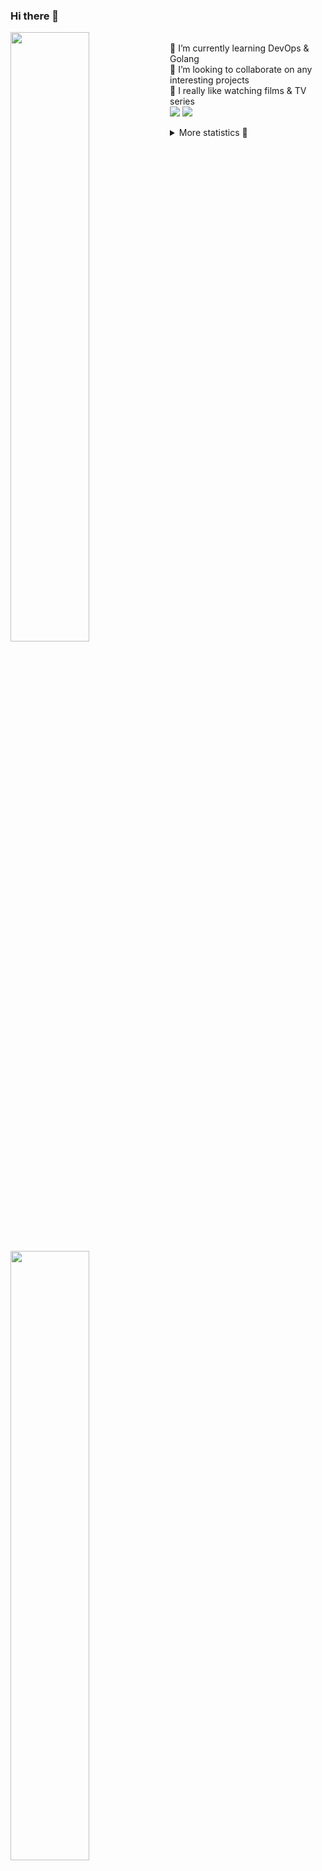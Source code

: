 ### Hi there 👋


[<img align="left" width="50%" src="https://github-readme-stats.vercel.app/api?username=rufusnufus&hide=issues&show_icons=true&count_private=true&theme=transparent&title_color=FF6F40&text_color=FBF9F8&icon_color=F48242&hide_border=true&hide_title=true#gh-dark-mode-only">](https://metrics.lecoq.io/rufusnufus#gh-dark-mode-only)
[<img align="left" width="50%" src="https://github-readme-stats.vercel.app/api?username=rufusnufus&hide=issues&show_icons=true&count_private=true&theme=transparent&title_color=FF6533&text_color=4D4644&icon_color=FF8038&hide_border=true&hide_title=true#gh-light-mode-only">](https://metrics.lecoq.io/rufusnufus#gh-light-mode-only)

<p>
  <br>
  🌱 I’m currently learning DevOps & Golang</br>
  👯 I’m looking to collaborate on any interesting projects</br>
  🎥 I really like watching films & TV series</br>
  <a href="https://linkedin.com/in/rufusnufus"><img src="https://img.shields.io/badge/linkedin-0077B5.svg?style=for-the-badge&logo=linkedin&logoColor=white"/></a>
  <a href="https://t.me/rufusnufus"><img src="https://img.shields.io/badge/-telegram-black?style=for-the-badge&color=blue&logo=telegram"/></a>
</p>

<p text-align="left">
<details>
  <summary>More statistics 👀</summary><br/>

<!--START_SECTION:waka-->
![Code Time](http://img.shields.io/badge/Code%20Time-611%20hrs%2022%20mins-blue)

![Profile Views](http://img.shields.io/badge/Profile%20Views-0-blue)

**I'm an Early 🐤** 

```text
🌞 Morning                10709 commits       ██████░░░░░░░░░░░░░░░░░░░   22.73 % 
🌆 Daytime                26989 commits       ██████████████░░░░░░░░░░░   57.29 % 
🌃 Evening                8451 commits        ████░░░░░░░░░░░░░░░░░░░░░   17.94 % 
🌙 Night                  961 commits         █░░░░░░░░░░░░░░░░░░░░░░░░   02.04 % 
```
📅 **I'm Most Productive on Monday** 

```text
Monday                   10344 commits       █████░░░░░░░░░░░░░░░░░░░░   21.96 % 
Tuesday                  8787 commits        █████░░░░░░░░░░░░░░░░░░░░   18.65 % 
Wednesday                9830 commits        █████░░░░░░░░░░░░░░░░░░░░   20.87 % 
Thursday                 9001 commits        █████░░░░░░░░░░░░░░░░░░░░   19.11 % 
Friday                   7908 commits        ████░░░░░░░░░░░░░░░░░░░░░   16.79 % 
Saturday                 806 commits         ░░░░░░░░░░░░░░░░░░░░░░░░░   01.71 % 
Sunday                   434 commits         ░░░░░░░░░░░░░░░░░░░░░░░░░   00.92 % 
```


📊 **This Week I Spent My Time On** 

```text
💬 Programming Languages: 
YAML                     9 hrs 55 mins       ███████████░░░░░░░░░░░░░░   45.87 % 
Terraform                4 hrs 35 mins       █████░░░░░░░░░░░░░░░░░░░░   21.20 % 
HCL                      4 hrs 5 mins        █████░░░░░░░░░░░░░░░░░░░░   18.92 % 
Other                    2 hrs 40 mins       ███░░░░░░░░░░░░░░░░░░░░░░   12.32 % 
Markdown                 10 mins             ░░░░░░░░░░░░░░░░░░░░░░░░░   00.83 % 

🔥 Editors: 
VS Code                  18 hrs 59 mins      ██████████████████████░░░   87.79 % 
iTerm2                   2 hrs 38 mins       ███░░░░░░░░░░░░░░░░░░░░░░   12.21 % 
```

**I Mostly Code in Java** 

```text
Go                       30 repos            ████░░░░░░░░░░░░░░░░░░░░░   17.86 % 
Python                   15 repos            ██░░░░░░░░░░░░░░░░░░░░░░░   08.93 % 
Smarty                   13 repos            ██░░░░░░░░░░░░░░░░░░░░░░░   07.74 % 
Kotlin                   8 repos             █░░░░░░░░░░░░░░░░░░░░░░░░   04.76 % 
HCL                      7 repos             █░░░░░░░░░░░░░░░░░░░░░░░░   04.17 % 
```




 Last Updated on 17/01/2024 01:09:35 UTC
<!--END_SECTION:waka-->

</details>
</p>
